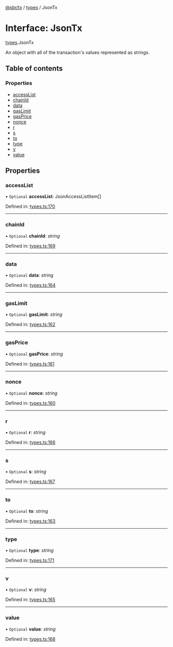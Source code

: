 [@sbr/tx](../README.md) / [types](../modules/types.md) / JsonTx

# Interface: JsonTx

[types](../modules/types.md).JsonTx

An object with all of the transaction's values represented as strings.

## Table of contents

### Properties

- [accessList](types.jsontx.md#accesslist)
- [chainId](types.jsontx.md#chainid)
- [data](types.jsontx.md#data)
- [gasLimit](types.jsontx.md#gaslimit)
- [gasPrice](types.jsontx.md#gasprice)
- [nonce](types.jsontx.md#nonce)
- [r](types.jsontx.md#r)
- [s](types.jsontx.md#s)
- [to](types.jsontx.md#to)
- [type](types.jsontx.md#type)
- [v](types.jsontx.md#v)
- [value](types.jsontx.md#value)

## Properties

### accessList

• `Optional` **accessList**: JsonAccessListItem[]

Defined in: [types.ts:170](https://github.com/siliconswampio/sbr-tx/blob/master/src/types.ts#L170)

___

### chainId

• `Optional` **chainId**: *string*

Defined in: [types.ts:169](https://github.com/siliconswampio/sbr-tx/blob/master/src/types.ts#L169)

___

### data

• `Optional` **data**: *string*

Defined in: [types.ts:164](https://github.com/siliconswampio/sbr-tx/blob/master/src/types.ts#L164)

___

### gasLimit

• `Optional` **gasLimit**: *string*

Defined in: [types.ts:162](https://github.com/siliconswampio/sbr-tx/blob/master/src/types.ts#L162)

___

### gasPrice

• `Optional` **gasPrice**: *string*

Defined in: [types.ts:161](https://github.com/siliconswampio/sbr-tx/blob/master/src/types.ts#L161)

___

### nonce

• `Optional` **nonce**: *string*

Defined in: [types.ts:160](https://github.com/siliconswampio/sbr-tx/blob/master/src/types.ts#L160)

___

### r

• `Optional` **r**: *string*

Defined in: [types.ts:166](https://github.com/siliconswampio/sbr-tx/blob/master/src/types.ts#L166)

___

### s

• `Optional` **s**: *string*

Defined in: [types.ts:167](https://github.com/siliconswampio/sbr-tx/blob/master/src/types.ts#L167)

___

### to

• `Optional` **to**: *string*

Defined in: [types.ts:163](https://github.com/siliconswampio/sbr-tx/blob/master/src/types.ts#L163)

___

### type

• `Optional` **type**: *string*

Defined in: [types.ts:171](https://github.com/siliconswampio/sbr-tx/blob/master/src/types.ts#L171)

___

### v

• `Optional` **v**: *string*

Defined in: [types.ts:165](https://github.com/siliconswampio/sbr-tx/blob/master/src/types.ts#L165)

___

### value

• `Optional` **value**: *string*

Defined in: [types.ts:168](https://github.com/siliconswampio/sbr-tx/blob/master/src/types.ts#L168)
